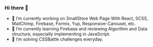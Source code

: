 ### Hi there 👋

- 🔭 I’m currently working on SmallStore Web Page With React, SCSS, MailChimp, Firebase, Formix, Yup, Responsive-Carousel, etc.
- 🌱 I’m currently learning Firebase and reviewing Algorithm and Data structure, especially implementing in JavaScript.
- 🤔 I’m solving CSSBattle challenges everyday.

<!--
**hazedrops/hazedrops** is a ✨ _special_ ✨ repository because its `README.md` (this file) appears on your GitHub profile.

Here are some ideas to get you started:

- 🔭 I’m currently working on SmallStore Web Page With React, SCSS, Formix, Yup, Responsive-Carousel, etc.
- 🌱 I’m currently learning ...
- 👯 I’m looking to collaborate on ...
- 🤔 I’m looking for help with ...
- 💬 Ask me about ...
- 📫 How to reach me: ...
- 😄 Pronouns: ...
- ⚡ Fun fact: ...
-->
